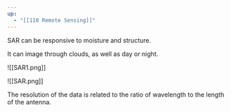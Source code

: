 ```yaml
---
up:
  - "[[110 Remote Sensing]]"
---
```

SAR can be responsive to moisture and structure.

It can image through clouds, as well as day or night.

![[SAR1.png]]

![[SAR.png]]

The resolution of the data is related to the ratio of wavelength to the length of the antenna.